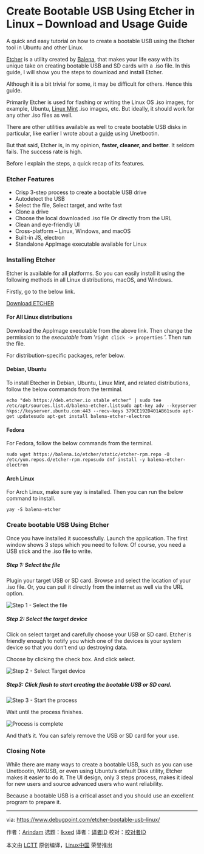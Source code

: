 [#]: subject: "Create Bootable USB Using Etcher in Linux – Download and Usage Guide"
[#]: via: "https://www.debugpoint.com/etcher-bootable-usb-linux/"
[#]: author: "Arindam https://www.debugpoint.com/author/admin1/"
[#]: collector: "lkxed"
[#]: translator: "geekpi"
[#]: reviewer: " "
[#]: publisher: " "
[#]: url: " "

Create Bootable USB Using Etcher in Linux – Download and Usage Guide
======
A quick and easy tutorial on how to create a bootable USB using the Etcher tool in Ubuntu and other Linux.

[Etcher][1] is a utility created by [Balena][2], that makes your life easy with its unique take on creating bootable USB and SD cards with a .iso file. In this guide, I will show you the steps to download and install Etcher.

Although it is a bit trivial for some, it may be difficult for others. Hence this guide.

Primarily Etcher is used for flashing or writing the Linux OS .iso images, for example, Ubuntu, [Linux Mint][3] .iso images, etc. But ideally, it should work for any other .iso files as well.

There are other utilities available as well to create bootable USB disks in particular, like earlier I wrote about a [guide][4] using Unetbootin.

But that said, Etcher is, in my opinion, **faster, cleaner, and better**. It seldom fails. The success rate is high.

Before I explain the steps, a quick recap of its features.

### Etcher Features

* Crisp 3-step process to create a bootable USB drive
* Autodetect the USB
* Select the file, Select target, and write fast
* Clone a drive
* Choose the local downloaded .iso file Or directly from the URL
* Clean and eye-friendly UI
* Cross-platform – Linux, Windows, and macOS
* Built-in JS, electron
* Standalone AppImage executable available for Linux

### Installing Etcher

Etcher is available for all platforms. So you can easily install it using the following methods in all Linux distributions, macOS, and Windows.

Firstly, go to the below link.

[Download ETCHER][5]

#### For All Linux distributions

Download the AppImage executable from the above link. Then change the permission to the *executable* from ‘`right click -> properties` ’. Then run the file.

For distribution-specific packages, refer below.

#### Debian, Ubuntu

To install Etecher in Debian, Ubuntu, Linux Mint, and related distributions, follow the below commands from the terminal.

```
echo "deb https://deb.etcher.io stable etcher" | sudo tee /etc/apt/sources.list.d/balena-etcher.listsudo apt-key adv --keyserver hkps://keyserver.ubuntu.com:443 --recv-keys 379CE192D401AB61sudo apt-get updatesudo apt-get install balena-etcher-electron
```

#### Fedora

For Fedora, follow the below commands from the terminal.

```
sudo wget https://balena.io/etcher/static/etcher-rpm.repo -O /etc/yum.repos.d/etcher-rpm.reposudo dnf install -y balena-etcher-electron
```

#### Arch Linux

For Arch Linux, make sure yay is installed. Then you can run the below command to install.

```
yay -S balena-etcher
```

### Create bootable USB Using Etcher

Once you have installed it successfully. Launch the application. The first window shows 3 steps which you need to follow. Of course, you need a USB stick and the .iso file to write.

##### Step 1: Select the file

Plugin your target USB or SD card. Browse and select the location of your .iso file. Or, you can pull it directly from the internet as well via the URL option.

![Step 1 - Select the file][6]

##### Step 2: Select the target device

Click on select target and carefully choose your USB or SD card. Etcher is friendly enough to notify you which one of the devices is your system device so that you don’t end up destroying data.

Choose by clicking the check box. And click select.

![Step 2 - Select Target device][7]

##### Step3: Click flash to start creating the bootable USB or SD card.

![Step 3 - Start the process][8]

Wait until the process finishes.

![Process is complete][9]

And that’s it. You can safely remove the USB or SD card for your use.

### Closing Note

While there are many ways to create a bootable USB, such as you can use Unetbootin, MKUSB, or even using Ubuntu’s default Disk utility, Etcher makes it easier to do it. The UI design, only 3 steps process, makes it ideal for new users and source advanced users who want reliability.

Because a bootable USB is a critical asset and you should use an excellent program to prepare it.

--------------------------------------------------------------------------------

via: https://www.debugpoint.com/etcher-bootable-usb-linux/

作者：[Arindam][a]
选题：[lkxed][b]
译者：[译者ID](https://github.com/译者ID)
校对：[校对者ID](https://github.com/校对者ID)

本文由 [LCTT](https://github.com/LCTT/TranslateProject) 原创编译，[Linux中国](https://linux.cn/) 荣誉推出

[a]: https://www.debugpoint.com/author/admin1/
[b]: https://github.com/lkxed
[1]: https://www.balena.io/etcher/
[2]: https://www.balena.io/
[3]: https://www.debugpoint.com/linux-mint/
[4]: https://www.debugpoint.com/2015/05/how-to-create-a-bootable-usb-drive-in-ubuntu/
[5]: https://github.com/balena-io/etcher/releases
[6]: https://www.debugpoint.com/wp-content/uploads/2021/01/Step1-Select-the-file.jpg
[7]: https://www.debugpoint.com/wp-content/uploads/2021/01/Step-2-Select-Target-device.jpg
[8]: https://www.debugpoint.com/wp-content/uploads/2021/01/Step-3-Start-the-process.jpg
[9]: https://www.debugpoint.com/wp-content/uploads/2021/01/Process-is-complete.jpg
